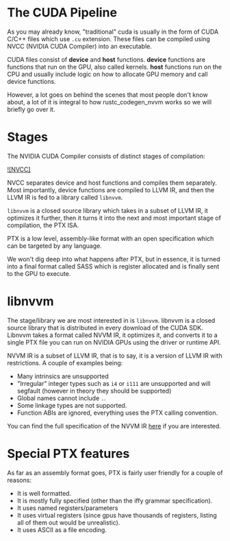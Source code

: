 # The CUDA Pipeline

As you may already know, "traditional" cuda is usually in the form of CUDA C/C++ files which use `.cu` extension. These files 
can be compiled using NVCC (NVIDIA CUDA Compiler) into an executable.

CUDA files consist of **device** and **host** functions. **device** functions are functions that run on the GPU, also called kernels.
**host** functions run on the CPU and usually include logic on how to allocate GPU memory and call device functions.

However, a lot goes on behind the scenes that most people don't know about, a lot of it is integral to how rustc_codegen_nvvm works
so we will briefly go over it.

# Stages

The NVIDIA CUDA Compiler consists of distinct stages of compilation:

[![NVCC]](graphics/cuda-compilation-from-cu-to-executable.png)

NVCC separates device and host functions and compiles them separately. 
Most importantly, device functions are compiled to LLVM IR, and then the LLVM IR is fed to a library
called `libnvvm`.

`libnvvm` is a closed source library which takes in a subset of LLVM IR, it optimizes it further, then it
turns it into the next and most important stage of compilation, the PTX ISA.

PTX is a low level, assembly-like format with an open specification which can be targeted by any language.

We won't dig deep into what happens after PTX, but in essence, it is turned into a final format called SASS
which is register allocated and is finally sent to the GPU to execute.

# libnvvm

The stage/library we are most interested in is `libnvvm`. libnvvm is a closed source library that is 
distributed in every download of the CUDA SDK. Libnvvm takes a format called NVVM IR, it optimizes it, and 
converts it to a single PTX file you can run on NVIDIA GPUs using the driver or runtime API.

NVVM IR is a subset of LLVM IR, that is to say, it is a version of LLVM IR with restrictions. A couple 
of examples being:
- Many intrinsics are unsupported
- "Irregular" integer types such as `i4` or `i111` are unsupported and will segfault (however in theory they should be supported)
- Global names cannot include `.`.
- Some linkage types are not supported.
- Function ABIs are ignored, everything uses the PTX calling convention.

You can find the full specification of the NVVM IR [here](https://docs.nvidia.com/cuda/nvvm-ir-spec/index.html) if you are interested.

# Special PTX features

As far as an assembly format goes, PTX is fairly user friendly for a couple of reasons:
- It is well formatted.
- It is mostly fully specified (other than the iffy grammar specification).
- It uses named registers/parameters
- It uses virtual registers (since gpus have thousands of registers, listing all of them out would be unrealistic).
- It uses ASCII as a file encoding.
